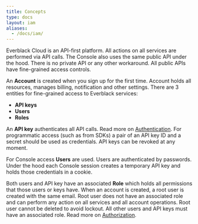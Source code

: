 ```yaml
---
title: Concepts
type: docs
layout: iam
aliases:
  - /docs/iam/
---
```


Everblack Cloud is an API-first platform. All actions on all services are performed via API calls. The Console also
uses the same public API under the hood. There is no private API or any other workaround. All public APIs have 
fine-grained access controls.

An __Account__ is created when you sign up for the first time. Account holds all resources, manages billing, notification 
and other settings. There are 3 entities for fine-grained access to Everblack services:

* __API keys__
* __Users__
* __Roles__

An __API key__ authenticates all API calls. Read more on [Authentication](/docs/api/authentication). For programmatic
access (such as from SDKs) a pair of an API key ID and a secret should be used as credentials. API keys can be revoked
at any moment.

For Console access __Users__ are used. Users are authenticated by passwords. Under the hood each Console session creates
a temporary API key and holds those credentials in a cookie.

Both users and API key have an associated __Role__ which holds all permissions that those users or keys have. When an 
account is created, a root user is created with the same email. Root user does not have an associated role and can
perform any action on all services and all account operations. Root user cannot be deleted to avoid lockout. All other
users and API keys must have an associated role. Read more on [Authorization](/docs/api/authorization).
